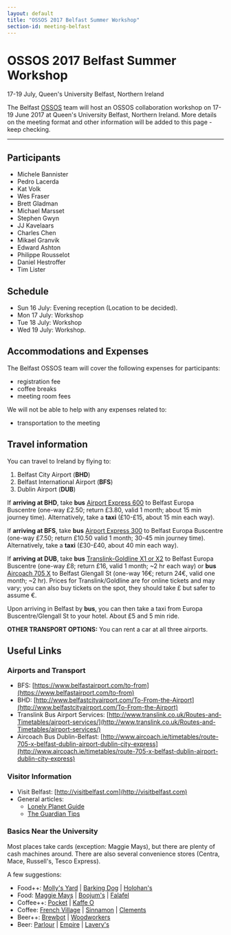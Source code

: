 ```yaml
---
layout: default
title: "OSSOS 2017 Belfast Summer Workshop"
section-id: meeting-belfast
---
```


# OSSOS 2017 Belfast Summer Workshop 
17-19 July, Queen's University Belfast, Northern Ireland

The Belfast [OSSOS](http://www.ossos-survey.org/) team will host an OSSOS collaboration workshop on 17-19 June 2017 at Queen's University Belfast, Northern Ireland. More details on the meeting  format and other information will be added to this page - keep checking.

-----
 
## Participants
- Michele Bannister
- Pedro Lacerda
- Kat Volk
- Wes Fraser
- Brett Gladman
- Michael Marsset
- Stephen Gwyn
- JJ Kavelaars
- Charles Chen
- Mikael Granvik
- Edward Ashton
- Philippe Rousselot
- Daniel Hestroffer
- Tim Lister

## Schedule
- Sun 16 July: Evening reception (Location to be decided).
- Mon 17 July: Workshop 
- Tue 18 July: Workshop 
- Wed 19 July: Workshop.

## Accommodations and Expenses
The Belfast OSSOS team will cover the following expenses for participants:

- registration fee
- coffee breaks
- meeting room fees

We will not be able to help with any expenses related to:

- transportation to the meeting

## Travel information

You can travel to Ireland by flying to:

1. Belfast City Airport (**BHD**)
2. Belfast International Airport (**BFS**)
3. Dublin Airport (**DUB**)

If **arriving at BHD**, take **bus** [Airport Express 600](http://www.belfastcityairport.com/To-From-the-Airport) to Belfast Europa Buscentre (one-way £2.50; return £3.80, valid 1 month; about 15 min journey time). Alternatively, take a **taxi** (£10-£15, about 15 min each way).

If **arriving at BFS**, take **bus** [Airport Express 300](https://www.belfastairport.com/to-from) to Belfast Europa Buscentre (one-way £7.50; return £10.50 valid 1 month; 30-45 min journey time). Alternatively, take a **taxi** (£30-£40, about 40 min each way).

If **arriving at DUB**, take **bus** [Translink-Goldline X1 or X2](http://www.translink.co.uk/Services/Goldline/Timetables/) to Belfast Europa Buscentre (one-way £8; return £16, valid 1 month; ~2 hr each way) or **bus** [Aircoach 705 X](http://www.aircoach.ie/timetables/route-705-x-belfast-dublin-airport-dublin-city-express) to Belfast Glengall St (one-way 16€; return 24€, valid one month; ~2 hr). Prices for Translink/Goldline are for online tickets and may vary; you can also buy tickets on the spot, they should take £ but safer to assume €.

Upon arriving in Belfast by **bus**, you can then take a taxi from Europa Buscentre/Glengall St to your hotel. About £5 and 5 min ride.

**OTHER TRANSPORT OPTIONS:** You can rent a car at all three airports.

## Useful Links

### Airports and Transport
- BFS: [https://www.belfastairport.com/to-from](https://www.belfastairport.com/to-from)
- BHD: [http://www.belfastcityairport.com/To-From-the-Airport](http://www.belfastcityairport.com/To-From-the-Airport)
- Translink Bus Airport Services: [http://www.translink.co.uk/Routes-and-Timetables/airport-services/](http://www.translink.co.uk/Routes-and-Timetables/airport-services/)
- Aircoach Bus Dublin-Belfast: [http://www.aircoach.ie/timetables/route-705-x-belfast-dublin-airport-dublin-city-express](http://www.aircoach.ie/timetables/route-705-x-belfast-dublin-airport-dublin-city-express)

### Visitor Information
- Visit Belfast: [http://visitbelfast.com](http://visitbelfast.com)
- General articles:
	- [Lonely Planet Guide](https://www.lonelyplanet.com/ireland/northern-ireland/belfast)
	- [The Guardian Tips](https://www.theguardian.com/travel/2016/jul/26/alternative-city-guide-belfast-northern-ireland)

### Basics Near the University
Most places take cards (exception: Maggie Mays), but there are plenty of cash machines around. There are also several convenience stores (Centra, Mace, Russell's, Tesco Express). 

A few suggestions:

- Food++: [Molly's Yard](http://www.lonelyplanet.com/northern-ireland/belfast/restaurants/mollys-yard/a/poi-eat/408174/1316897) | [Barking Dog](http://www.lonelyplanet.com/northern-ireland/belfast/restaurants/barking-dog/a/poi-eat/1220201/1316897) | [Holohan's](http://www.lonelyplanet.com/northern-ireland/belfast/restaurants/holohans/a/poi-eat/1513730/1316897)
- Food: [Maggie Mays](http://maggiemaysbelfastcafe.co.uk) | [Boojum's](http://www.boojummex.com/belfast-botanic/) | [Falafel](http://www.falafel-belfast.co.uk)
- Coffee++: [Pocket](http://www.thepocket.coffee) | [Kaffe O](http://www.kaffeo.coffee)
- Coffee: [French Village](http://www.frenchvillagebakery.co.uk) | [Sinnamon](http://sinnamoncoffee.co.uk) | [Clements](http://clementscoffee.com) 
- Beer++: [Brewbot](https://www.brewbotbelfast.com) | [Woodworkers](http://www.laverysbelfast.com/the-woodworkers-craft-beer-bar-belfast)
- Beer: [Parlour](http://www.parlourbar.co.uk) | [Empire](http://www.thebelfastempire.com) | [Lavery's](http://www.laverysbelfast.com)